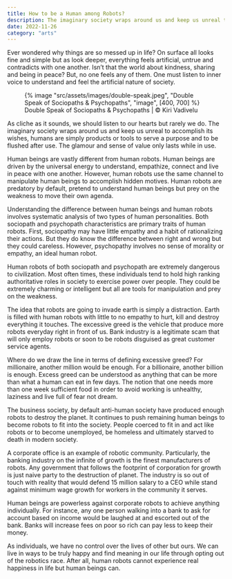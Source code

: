 ```yaml
---
title: How to be a Human among Robots?
description: The imaginary society wraps around us and keep us unreal to accomplish its wishes, humans are simply products or tools to serve a purpose and to be flushed after use
date: 2022-11-26
category: "arts"
---
```


Ever wondered why things are so messed up in life? On surface all looks fine and simple but as look deeper, everything feels artificial, untrue and contradicts with one another. Isn’t that the world about kindness, sharing and being in peace? But, no one feels any of them. One must listen to inner voice to understand and feel the artificial nature of society.

<!-- excerpt -->

<figure>
{% image "src/assets/images/double-speak.jpeg", "Double Speak of Sociopaths & Psychopaths", "image", [400, 700] %}
<figcaption>Double Speak of Sociopaths & Psychopaths | © Kiri Vadivelu</figcaption>
</figure>

As cliche as it sounds, we should listen to our hearts but rarely we do. The imaginary society wraps around us and keep us unreal to accomplish its wishes, humans are simply products or tools to serve a purpose and to be flushed after use. The glamour and sense of value only lasts while in use.

Human beings are vastly different from human robots. Human beings are driven by the universal energy to understand, empathize, connect and live in peace with one another. However, human robots use the same channel to manipulate human beings to accomplish hidden motives. Human robots are predatory by default, pretend to understand human beings but prey on the weakness to move their own agenda.

Understanding the difference between human beings and human robots involves systematic analysis of two types of human personalities. Both sociopath and psychopath characteristics are primary traits of human robots. First, sociopathy may have little empathy and a habit of rationalizing their actions. But they do know the difference between right and wrong but they could careless. However, psychopathy involves no sense of morality or empathy, an ideal human robot.

Human robots of both sociopath and psychopath are extremely dangerous to civilization. Most often times, these individuals tend to hold high ranking authoritative roles in society to exercise power over people. They could be extremely charming or intelligent but all are tools for manipulation and prey on the weakness.

The idea that robots are going to invade earth is simply a distraction. Earth is filled with human robots with little to no empathy to hurt, kill and destroy everything it touches. The excessive greed is the vehicle that produce more robots everyday right in front of us. Bank industry is a legitimate scam that will only employ robots or soon to be robots disguised as great customer service agents.

Where do we draw the line in terms of defining excessive greed? For millionaire, another million would be enough. For a billionaire, another billion is enough. Excess greed can be understood as anything that can be more than what a human can eat in few days. The notion that one needs more than one week sufficient food in order to avoid working is unhealthy, laziness and live full of fear not dream.

The business society, by default anti-human society have produced enough robots to destroy the planet. It continues to push remaining human beings to become robots to fit into the society. People coerced to fit in and act like robots or to become unemployed, be homeless and ultimately starved to death in modern society.

A corporate office is an example of robotic community. Particularly, the banking industry on the infinite of growth is the finest manufacturers of robots. Any government that follows the footprint of corporation for growth is just naive party to the destruction of planet. The industry is so out of touch with reality that would defend 15 million salary to a CEO while stand against minimum wage growth for workers in the community it serves.

Human beings are powerless against corporate robots to achieve anything individually. For instance, any one person walking into a bank to ask for account based on income would be laughed at and escorted out of the bank. Banks will increase fees on poor so rich can pay less to keep their money.

As individuals, we have no control over the lives of other but ours. We can live in ways to be truly happy and find meaning in our life through opting out of the robotics race. After all, human robots cannot experience real happiness in life but human beings can.
